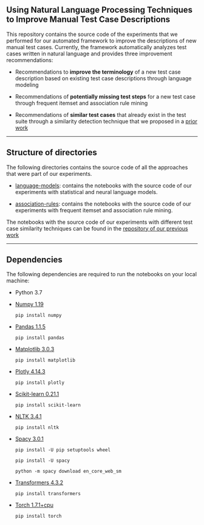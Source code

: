 ## Using Natural Language Processing Techniques to Improve Manual Test Case Descriptions

This repository contains the source code of the experiments that we performed for our automated framework to improve the descriptions of new manual test cases. Currently, the framework automatically analyzes test cases written in natural language and provides three improvement recommendations:

* Recommendations to **improve the terminology** of a new test case description based on existing test case descriptions through language modeling

* Recommendations of **potentially missing test steps** for a new test case through frequent itemset and association rule mining

* Recommendations of **similar test cases** that already exist in the test suite through a similarity detection technique that we proposed in a [prior work](http://asgaard.ece.ualberta.ca/papers/preprint/markos_preprint_test_similarity.pdf)


---


## Structure of directories
 
 The following directories contains the source code of all the approaches that were part of our experiments. 


 - [language-models](/language-models/): contains the notebooks with the source code of our experiments with statistical and neural language models.
 
 - [association-rules](/association-rules/): contains the notebooks with the source code of our experiments with frequent itemset and association rule mining.
 
 
 The notebooks with the source code of our experiments with different test case similarity techniques can be found in the [repository of our previous work](https://github.com/asgaardlab/test-case-similarity-technique)


---


## Dependencies

The following dependencies are required to run the notebooks on your local machine:

 - Python 3.7
 
  
 - [Numpy 1.19](https://numpy.org/)

    `
    pip install numpy
    `


 - [Pandas 1.1.5](https://pandas.pydata.org/)
 
    `
    pip install pandas
    `


 - [Matplotlib 3.0.3](https://matplotlib.org/)

    `
    pip install matplotlib
    `


 - [Plotly 4.14.3](https://plotly.com/)

    `
    pip install plotly
    `


 - [Scikit-learn 0.21.1](https://scikit-learn.org/stable/)

    `
    pip install scikit-learn
    `


 - [NLTK 3.4.1](https://www.nltk.org/)

    `
    pip install nltk
    `


 - [Spacy 3.0.1](https://spacy.io/usage)

    `
    pip install -U pip setuptools wheel
    `
    
    `
    pip install -U spacy
    `
    
    `
    python -m spacy download en_core_web_sm
    `


 - [Transformers 4.3.2](https://huggingface.co/transformers/)

    `
    pip install transformers
    `


 - [Torch 1.7.1+cpu](https://pytorch.org/)

    `
    pip install torch
    `
